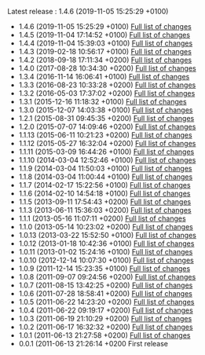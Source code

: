 Latest release : 1.4.6 (2019-11-05 15:25:29 +0100)


* 1.4.6 (2019-11-05 15:25:29 +0100) [Full list of changes](https://github.com/Apen/recordsmanager/compare/1.4.5...1.4.6)
* 1.4.5 (2019-11-04 17:14:52 +0100) [Full list of changes](https://github.com/Apen/recordsmanager/compare/1.4.4...1.4.5)
* 1.4.4 (2019-11-04 15:39:03 +0100) [Full list of changes](https://github.com/Apen/recordsmanager/compare/1.4.3...1.4.4)
* 1.4.3 (2019-02-18 10:56:17 +0100) [Full list of changes](https://github.com/Apen/recordsmanager/compare/1.4.2...1.4.3)
* 1.4.2 (2018-09-18 17:11:34 +0200) [Full list of changes](https://github.com/Apen/recordsmanager/compare/1.4.0...1.4.2)
* 1.4.0 (2017-08-28 10:34:30 +0200) [Full list of changes](https://github.com/Apen/recordsmanager/compare/1.3.4...1.4.0)
* 1.3.4 (2016-11-14 16:06:41 +0100) [Full list of changes](https://github.com/Apen/recordsmanager/compare/1.3.3...1.3.4)
* 1.3.3 (2016-08-23 10:33:28 +0200) [Full list of changes](https://github.com/Apen/recordsmanager/compare/1.3.2...1.3.3)
* 1.3.2 (2016-05-03 17:37:02 +0200) [Full list of changes](https://github.com/Apen/recordsmanager/compare/1.3.1...1.3.2)
* 1.3.1 (2015-12-16 11:18:32 +0100) [Full list of changes](https://github.com/Apen/recordsmanager/compare/1.3.0...1.3.1)
* 1.3.0 (2015-12-07 14:03:38 +0100) [Full list of changes](https://github.com/Apen/recordsmanager/compare/1.2.1...1.3.0)
* 1.2.1 (2015-08-31 09:45:35 +0200) [Full list of changes](https://github.com/Apen/recordsmanager/compare/1.2.0...1.2.1)
* 1.2.0 (2015-07-07 14:09:46 +0200) [Full list of changes](https://github.com/Apen/recordsmanager/compare/1.1.13...1.2.0)
* 1.1.13 (2015-06-11 10:21:23 +0200) [Full list of changes](https://github.com/Apen/recordsmanager/compare/1.1.12...1.1.13)
* 1.1.12 (2015-05-27 16:32:04 +0200) [Full list of changes](https://github.com/Apen/recordsmanager/compare/1.1.11...1.1.12)
* 1.1.11 (2015-03-09 16:44:26 +0100) [Full list of changes](https://github.com/Apen/recordsmanager/compare/1.1.10...1.1.11)
* 1.1.10 (2014-03-04 12:52:46 +0100) [Full list of changes](https://github.com/Apen/recordsmanager/compare/1.1.9...1.1.10)
* 1.1.9 (2014-03-04 11:50:03 +0100) [Full list of changes](https://github.com/Apen/recordsmanager/compare/1.1.8...1.1.9)
* 1.1.8 (2014-03-04 11:00:44 +0100) [Full list of changes](https://github.com/Apen/recordsmanager/compare/1.1.7...1.1.8)
* 1.1.7 (2014-02-17 15:22:56 +0100) [Full list of changes](https://github.com/Apen/recordsmanager/compare/1.1.6...1.1.7)
* 1.1.6 (2014-02-10 14:54:18 +0100) [Full list of changes](https://github.com/Apen/recordsmanager/compare/1.1.5...1.1.6)
* 1.1.5 (2013-09-11 17:54:43 +0200) [Full list of changes](https://github.com/Apen/recordsmanager/compare/1.1.3...1.1.5)
* 1.1.3 (2013-06-11 15:36:03 +0200) [Full list of changes](https://github.com/Apen/recordsmanager/compare/1.1.1...1.1.3)
* 1.1.1 (2013-05-16 11:07:11 +0200) [Full list of changes](https://github.com/Apen/recordsmanager/compare/1.1.0...1.1.1)
* 1.1.0 (2013-05-14 10:23:02 +0200) [Full list of changes](https://github.com/Apen/recordsmanager/compare/1.0.13...1.1.0)
* 1.0.13 (2013-03-22 15:52:50 +0100) [Full list of changes](https://github.com/Apen/recordsmanager/compare/1.0.12...1.0.13)
* 1.0.12 (2013-01-18 10:42:36 +0100) [Full list of changes](https://github.com/Apen/recordsmanager/compare/1.0.11...1.0.12)
* 1.0.11 (2013-01-02 15:24:16 +0100) [Full list of changes](https://github.com/Apen/recordsmanager/compare/1.0.10...1.0.11)
* 1.0.10 (2012-12-14 10:07:30 +0100) [Full list of changes](https://github.com/Apen/recordsmanager/compare/1.0.9...1.0.10)
* 1.0.9 (2011-12-14 15:23:35 +0100) [Full list of changes](https://github.com/Apen/recordsmanager/compare/1.0.8...1.0.9)
* 1.0.8 (2011-09-07 09:24:56 +0200) [Full list of changes](https://github.com/Apen/recordsmanager/compare/1.0.7...1.0.8)
* 1.0.7 (2011-08-15 13:42:25 +0200) [Full list of changes](https://github.com/Apen/recordsmanager/compare/1.0.6...1.0.7)
* 1.0.6 (2011-07-28 18:58:41 +0200) [Full list of changes](https://github.com/Apen/recordsmanager/compare/1.0.5...1.0.6)
* 1.0.5 (2011-06-22 14:23:20 +0200) [Full list of changes](https://github.com/Apen/recordsmanager/compare/1.0.4...1.0.5)
* 1.0.4 (2011-06-22 09:19:17 +0200) [Full list of changes](https://github.com/Apen/recordsmanager/compare/1.0.3...1.0.4)
* 1.0.3 (2011-06-19 21:10:29 +0200) [Full list of changes](https://github.com/Apen/recordsmanager/compare/1.0.2...1.0.3)
* 1.0.2 (2011-06-17 16:32:32 +0200) [Full list of changes](https://github.com/Apen/recordsmanager/compare/1.0.1...1.0.2)
* 1.0.1 (2011-06-13 21:27:58 +0200) [Full list of changes](https://github.com/Apen/recordsmanager/compare/0.0.1...1.0.1)
* 0.0.1 (2011-06-13 21:26:14 +0200 First release